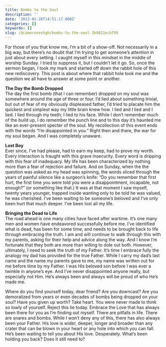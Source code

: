 ```yaml
---
title: Bombs to the Soul
description: ''
date: '2013-01-28T14:51:17.000Z'
categories: []
keywords: []
slug: /@cameroneshgh/bombs-to-the-soul-3b9011ecbf95
---
```


For those of you that know me, I’m a bit of a show-off. Not necessarily in a big way, but there’s no doubt that I’m trying to get someone’s attention in just about every setting. I caught myself in this mindset in the middle of worship Sunday. I tried to suppress it, but I couldn’t let it go. So, once the sermon began, I took my mark and started off down the rabbit hole of this new rediscovery. This post is about where that rabbit hole took me and the question we all have to answer at some point or another.

**The Day the Bomb Dropped**  
The day the first bomb (that I can remember) dropped on my soul was somewhere around the age of three or four. I’d lied about something trivial, but out of fear of my obviously displeased father, I’d tried to placate him the quickest and simplest way my little brain knew how. I lied and I lied and I lied. I lied through my teeth; I lied to his face. While I don’t remember much of the build up, I do remember the punch line and to this day it’s haunted me like an ever-present specter of the soul. My recollection of this event ends with the words “I’m disappointed in you.” Right then and there, the war for my soul began. And I was completely unaware.

**Lost Boy**  
Ever since, I’ve had please, had to earn my keep, had to prove my worth. Every interaction is fraught with this grave insecurity. Every word is dripping with this fear of inadequacy. My life has been characterized by nothing more than a fear of rejection and failure. And on Sunday, when the the question was asked as my head was spinning, the words sliced through the years of painful silence like a surgeon’s knife: “Do you remember that first hurt, the first time you were told you were a disappointment, incapable, not enough?” (or something like that.) It was at that moment I saw myself, twenty years younger, trapped inside wanting only to be told he was valued, he was cherished. I’ve been waiting to be someone’s beloved and I’ve only been hurt that much deeper. I’ve been lost all my life.

**Bringing the Dead to Life**  
The road ahead is one many cities have faced after wartime. It’s one many men and women have endeavored successfully before me. I’ve identified what is dead, has been for some time, and needs to be brought back to life through embracing the truth. I am and will continue to walk through this with my parents, asking for their help and advice along the way. And I know I’m fortunate that they both are more than willing to dole out both. However, ultimately, I need to seek the truth of my Father. It’s time I embrace fully the analogy my dad has provided for the true Father. While I carry my dad’s last name and the name my parents gave to me, my name was written out for me before time by my Father. I was His beloved son before I was ever a twinkle in anyone’s eye. And I’ve never disappointed anyone really, but especially not Him. He’s always been and always will be proud of who He’s made me.

Where do you find yourself today, dear friend? Are you downcast? Are you demoralized from years or even decades of bombs being dropped on your soul? Have you given up worth? Take heart. You were never made to think so lowly of yourself. Reject this lie today. Embrace the Love that has always been there for you as I’m finding out myself. There are pitfalls in life. There are snares and bombs. While I won’t deny any of this, there has also always been your Father. His love is wider, deeper, longer and broader than any crater that can be blown in your heart or any hole into which you can fall. He’s been waiting to tell you about His love. Desperately. What’s been holding you back? Does it still need to?